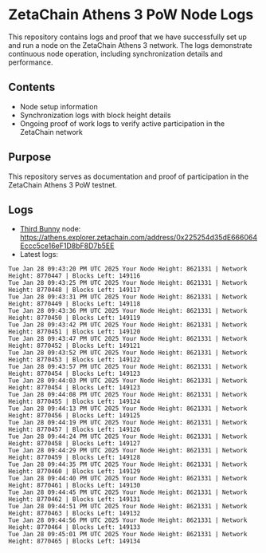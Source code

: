 # ZetaChain Athens 3 PoW Node Logs
This repository contains logs and proof that we have successfully set up and run a node on the ZetaChain Athens 3 network. The logs demonstrate continuous node operation, including synchronization details and performance.

## Contents
- Node setup information
- Synchronization logs with block height details
- Ongoing proof of work logs to verify active participation in the ZetaChain network

## Purpose
This repository serves as documentation and proof of participation in the ZetaChain Athens 3 PoW testnet.

## Logs

- [Third Bunny](https://thirdbunny.xyz/) node: https://athens.explorer.zetachain.com/address/0x225254d35dE666064Eccc5ce16eF1D8bF8D7b5EE
- Latest logs:
```
Tue Jan 28 09:43:20 PM UTC 2025 Your Node Height: 8621331 | Network Height: 8770447 | Blocks Left: 149116
Tue Jan 28 09:43:25 PM UTC 2025 Your Node Height: 8621331 | Network Height: 8770448 | Blocks Left: 149117
Tue Jan 28 09:43:31 PM UTC 2025 Your Node Height: 8621331 | Network Height: 8770449 | Blocks Left: 149118
Tue Jan 28 09:43:36 PM UTC 2025 Your Node Height: 8621331 | Network Height: 8770450 | Blocks Left: 149119
Tue Jan 28 09:43:42 PM UTC 2025 Your Node Height: 8621331 | Network Height: 8770451 | Blocks Left: 149120
Tue Jan 28 09:43:47 PM UTC 2025 Your Node Height: 8621331 | Network Height: 8770452 | Blocks Left: 149121
Tue Jan 28 09:43:52 PM UTC 2025 Your Node Height: 8621331 | Network Height: 8770453 | Blocks Left: 149122
Tue Jan 28 09:43:57 PM UTC 2025 Your Node Height: 8621331 | Network Height: 8770454 | Blocks Left: 149123
Tue Jan 28 09:44:03 PM UTC 2025 Your Node Height: 8621331 | Network Height: 8770454 | Blocks Left: 149123
Tue Jan 28 09:44:08 PM UTC 2025 Your Node Height: 8621331 | Network Height: 8770455 | Blocks Left: 149124
Tue Jan 28 09:44:13 PM UTC 2025 Your Node Height: 8621331 | Network Height: 8770456 | Blocks Left: 149125
Tue Jan 28 09:44:19 PM UTC 2025 Your Node Height: 8621331 | Network Height: 8770457 | Blocks Left: 149126
Tue Jan 28 09:44:24 PM UTC 2025 Your Node Height: 8621331 | Network Height: 8770458 | Blocks Left: 149127
Tue Jan 28 09:44:29 PM UTC 2025 Your Node Height: 8621331 | Network Height: 8770459 | Blocks Left: 149128
Tue Jan 28 09:44:35 PM UTC 2025 Your Node Height: 8621331 | Network Height: 8770460 | Blocks Left: 149129
Tue Jan 28 09:44:40 PM UTC 2025 Your Node Height: 8621331 | Network Height: 8770461 | Blocks Left: 149130
Tue Jan 28 09:44:45 PM UTC 2025 Your Node Height: 8621331 | Network Height: 8770462 | Blocks Left: 149131
Tue Jan 28 09:44:51 PM UTC 2025 Your Node Height: 8621331 | Network Height: 8770463 | Blocks Left: 149132
Tue Jan 28 09:44:56 PM UTC 2025 Your Node Height: 8621331 | Network Height: 8770464 | Blocks Left: 149133
Tue Jan 28 09:45:01 PM UTC 2025 Your Node Height: 8621331 | Network Height: 8770465 | Blocks Left: 149134
```
